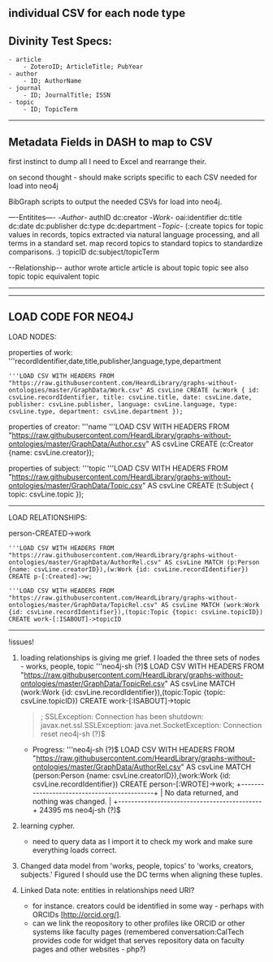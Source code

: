 individual CSV for each node type
------------------------
Divinity Test Specs:
------------------------
	- article
		- ZoteroID; ArticleTitle; PubYear
	- author
		- ID; AuthorName
	- journal
		- ID; JournalTitle; ISSN
	- topic
		- ID; TopicTerm

------------------------------------------
Metadata Fields in DASH to map to CSV
------------------------------------------
first instinct to dump all I need to Excel and rearrange their.

on second thought - should make scripts specific to each CSV needed for load into neo4j

BibGraph scripts to output the needed CSVs for load into neo4j.

—-Entitites—-
-*Author*-
	authID
	dc:creator
-*Work*-
	oai:identifier
	dc:title
	dc:date
	dc:publisher
	dc:type
	dc:department
-*Topic*-
	(:create topics for topic values in records, topics extracted via natural language processing, and all terms in a standard set. map record topics to standard topics to standardize comparisons. :)
	topicID
	dc:subject/topicTerm
	
--Relationship--
author wrote article
article is about topic
topic see also topic
topic equivalent topic

-------------------------------------------

-------------------------------------------

LOAD CODE FOR NEO4J
--------------------------------------------
LOAD NODES:

properties of work: '''recordIdentifier,date,title,publisher,language,type,department
 
	'''LOAD CSV WITH HEADERS FROM "https://raw.githubusercontent.com/HeardLibrary/graphs-without-ontologies/master/GraphData/Work.csv" AS csvLine CREATE (w:Work { id: csvLine.recordIdentifier, title: csvLine.title, date: csvLine.date, publisher: csvLine.publisher, language: csvLine.language, type: csvLine.type, department: csvLine.department });
 
 properties of creator: '''name
	'''LOAD CSV WITH HEADERS FROM "https://raw.githubusercontent.com/HeardLibrary/graphs-without-ontologies/master/GraphData/Author.csv" AS csvLine CREATE (c:Creator {name: csvLine.creator});
 
 properties of subject: '''topic
	'''LOAD CSV WITH HEADERS FROM "https://raw.githubusercontent.com/HeardLibrary/graphs-without-ontologies/master/GraphData/Topic.csv" AS csvLine CREATE (t:Subject { topic: csvLine.topic });
 
------------------------------------------------------------------------
 
LOAD RELATIONSHIPS:

person-CREATED->work
 
	'''LOAD CSV WITH HEADERS FROM "https://raw.githubusercontent.com/HeardLibrary/graphs-without-ontologies/master/GraphData/AuthorRel.csv" AS csvLine MATCH (p:Person {name: csvLine.creatorID}),(w:Work {id: csvLine.recordIdentifier}) CREATE p-[:Created]->w;

	'''LOAD CSV WITH HEADERS FROM "https://raw.githubusercontent.com/HeardLibrary/graphs-without-ontologies/master/GraphData/TopicRel.csv" AS csvLine MATCH (work:Work {id: csvLine.recordIdentifier}),(topic:Topic {topic: csvLine.topicID}) CREATE work-[:ISABOUT]->topicID

------------------------------------------------------------------------

!issues!
1. loading relationships is giving me grief. I loaded the three sets of nodes - works, people, topic
	'''neo4j-sh (?)$ LOAD CSV WITH HEADERS FROM "https://raw.githubusercontent.com/HeardLibrary/graphs-without-ontologies/master/GraphData/TopicRel.csv" AS csvLine MATCH (work:Work {id: csvLine.recordIdentifier}),(topic:Topic {topic: csvLine.topicID}) CREATE work-[:ISABOUT]->topic
	> ;
	SSLException: Connection has been shutdown: javax.net.ssl.SSLException: java.net.SocketException: Connection reset
neo4j-sh (?)$ 
	- Progress:
	'''neo4j-sh (?)$ LOAD CSV WITH HEADERS FROM "https://raw.githubusercontent.com/HeardLibrary/graphs-without-ontologies/master/GraphData/AuthorRel.csv" AS csvLine MATCH (person:Person {name: csvLine.creatorID}),(work:Work {id: csvLine.recordIdentifier}) CREATE person-[:WROTE]->work;
	+--------------------------------------------+
	| No data returned, and nothing was changed. |
	+--------------------------------------------+
	24395 ms
	neo4j-sh (?)$


2. learning cypher.
	- need to query data as I import it to check my work and make sure everything loads correct.

3. Changed data model from 'works, people, topics' to 'works, creators, subjects.' Figured I should use the DC terms when aligning these tuples.

4. Linked Data note: entities in relationships need URI?
	- for instance. creators could be identified in some way - perhaps with ORCIDs [http://orcid.org/].
	- can we link the reopository to other profiles like ORCID or other systems like faculty pages (remembered conversation:CalTech provides code for widget that serves repository data on faculty pages and other websites - php?)

	

